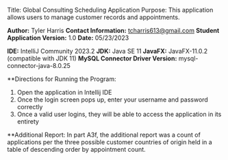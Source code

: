 Title: Global Consulting Scheduling Application
Purpose: This application allows users to manage customer records and appointments.

**Author:** Tyler Harris
**Contact Information:** tcharris613@gmail.com
**Student Application Version:** 1.0
**Date:** 05/23/2023

**IDE:** IntelliJ Community 2023.2
**JDK:** Java SE 11
**JavaFX:** JavaFX-11.0.2 (compatible with JDK 11)
**MySQL Connector Driver Version:** mysql-connector-java-8.0.25

**Directions for Running the Program:
1. Open the application in Intellij IDE
2. Once the login screen pops up, enter your username and password correctly
3. Once a valid user logins, they will be able to access the application in its entirety

**Additional Report:
In part A3f, the additional report was a count of applications per the three possible customer countries of origin held in a table of descending order by appointment count.



